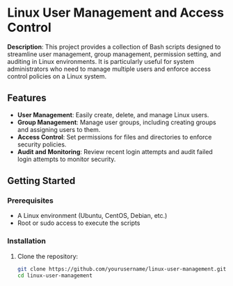 # Linux User Management and Access Control

**Description**: This project provides a collection of Bash scripts designed to streamline user management, group management, permission setting, and auditing in Linux environments. It is particularly useful for system administrators who need to manage multiple users and enforce access control policies on a Linux system.

## Features
- **User Management**: Easily create, delete, and manage Linux users.
- **Group Management**: Manage user groups, including creating groups and assigning users to them.
- **Access Control**: Set permissions for files and directories to enforce security policies.
- **Audit and Monitoring**: Review recent login attempts and audit failed login attempts to monitor security.

## Getting Started

### Prerequisites
- A Linux environment (Ubuntu, CentOS, Debian, etc.)
- Root or sudo access to execute the scripts

### Installation
1. Clone the repository:
   ```bash
   git clone https://github.com/yourusername/linux-user-management.git
   cd linux-user-management
